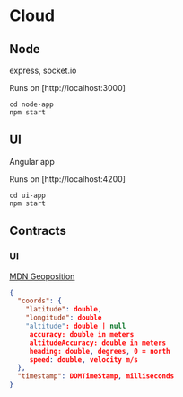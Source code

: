 # Cloud

## Node
express, socket.io

Runs on [http://localhost:3000]
```$xslt
cd node-app
npm start
```

## UI
Angular app

Runs on [http://localhost:4200]
```$xslt
cd ui-app
npm start
```


## Contracts

### UI
[MDN Geoposition](https://developer.mozilla.org/en-US/docs/Web/API/GeolocationPosition)


```json
{
  "coords": {
    "latitude": double,
    "longitude": double
    "altitude": double | null
     accuracy: double in meters
     altitudeAccuracy: double in meters
     heading: double, degrees, 0 = north
     speed: double, velocity m/s
  },
  "timestamp": DOMTimeStamp, milliseconds
}
```

